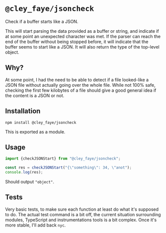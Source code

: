`@cley_faye/jsoncheck`
=====================
Check if a buffer starts like a JSON.

This will start parsing the data provided as a buffer or string, and indicate if at some point an
unexpected character was met.
If the parser can reach the end of the buffer without being stopped before, it will indicate that
the buffer seems to start like a JSON.
It will also return the type of the top-level object.

Why?
----
At some point, I had the need to be able to detect if a file looked-like a JSON file without
actually going over the whole file.
While not 100% safe, checking the first few kilobytes of a file should give a good general idea if
the content is a JSON or not.

Installation
------------

```shell
npm install @cley_faye/jsoncheck
```

This is exported as a module.

Usage
-----

```JavaScript
import {checkJSONStart} from "@cley_faye/jsoncheck";

const res = checkJSONStart("{\"something\": 34, \"anot");
console.log(res);
```

Should output `"object"`.

Tests
-----
Very basic tests, to make sure each function at least do what it's supposed to do.
The actual test command is a bit off, the current situation surrounding modules, TypeScript and
instrumentations tools is a bit complex.
Once it's more stable, I'll add back `nyc`.
